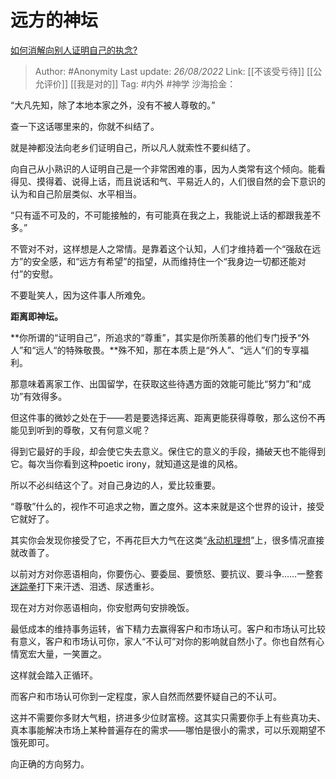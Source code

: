 # 远方的神坛
[如何消解向别人证明自己的执念?](https://www.zhihu.com/question/549823963/answer/2643531485)

> Author: #Anonymity
> Last update: *26/08/2022*
> Link: [[不该受亏待]] [[公允评价]] [[我是对的]]
> Tag: #内外 #神学
> 沙海拾金：

“大凡先知，除了本地本家之外，没有不被人尊敬的。”

查一下这话哪里来的，你就不纠结了。

就是神都没法向老乡们证明自己，所以凡人就索性不要纠结了。

向自己从小熟识的人证明自己是一个非常困难的事，因为人类常有这个倾向。能看得见、摸得着、说得上话，而且说话和气、平易近人的，人们很自然的会下意识的认为和自己阶层类似、水平相当。

“只有遥不可及的，不可能接触的，有可能真在我之上，我能说上话的都跟我差不多。”

不管对不对，这样想是人之常情。是靠着这个认知，人们才维持着一个“强敌在远方”的安全感，和“远方有希望”的指望，从而维持住一个“我身边一切都还能对付”的安慰。

不要耻笑人，因为这件事人所难免。

**距离即神坛。**

**你所谓的“证明自己”，所追求的“尊重”，其实是你所羡慕的他们专门授予“外人”和“远人“的特殊敬畏。**殊不知，那在本质上是“外人”、“远人”们的专享福利。

那意味着离家工作、出国留学，在获取这些待遇方面的效能可能比“努力”和“成功”有效得多。

但这件事的微妙之处在于——若是要选择远离、距离更能获得尊敬，那么这份不再能见到听到的尊敬，又有何意义呢？

得到它最好的手段，却会使它失去意义。保住它的意义的手段，捅破天也不能得到它。每次当你看到这种poetic irony，就知道这是谁的风格。

所以不必纠结这个了。对自己身边的人，爱比较重要。

“尊敬”什么的，视作不可追求之物，置之度外。这本来就是这个世界的设计，接受它就好了。

其实你会发现你接受了它，不再花巨大力气在这类“[永动机理想](https://www.zhihu.com/search?q=%E6%B0%B8%E5%8A%A8%E6%9C%BA%E7%90%86%E6%83%B3&search_source=Entity&hybrid_search_source=Entity&hybrid_search_extra=%7B%22sourceType%22%3A%22answer%22%2C%22sourceId%22%3A2643531485%7D)”上，很多情况直接就改善了。

以前对方对你恶语相向，你要伤心、要委屈、要愤怒、要抗议、要斗争……一整套[迷踪拳](https://www.zhihu.com/search?q=%E8%BF%B7%E8%B8%AA%E6%8B%B3&search_source=Entity&hybrid_search_source=Entity&hybrid_search_extra=%7B%22sourceType%22%3A%22answer%22%2C%22sourceId%22%3A2643531485%7D)打下来汗透、泪透、尿透重衫。

现在对方对你恶语相向，你安慰两句安排晚饭。

最低成本的维持事务运转，省下精力去赢得客户和市场认可。客户和市场认可比较有意义，客户和市场认可你，家人“不认可”对你的影响就自然小了。你也自然有心情宽宏大量，一笑置之。

这样就会踏入正循环。

而客户和市场认可你到一定程度，家人自然而然要怀疑自己的不认可。

这并不需要你多财大气粗，挤进多少位财富榜。这其实只需要你手上有些真功夫、真本事能解决市场上某种普遍存在的需求——哪怕是很小的需求，可以乐观期望不饿死即可。

向正确的方向努力。
